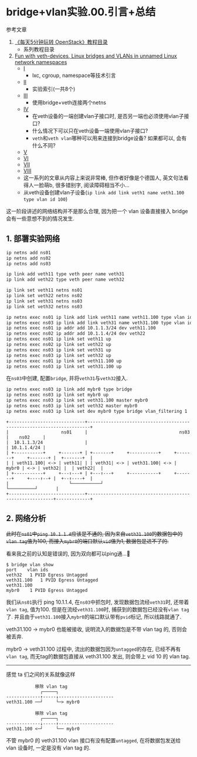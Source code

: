# bridge+vlan实验.00.引言+总结

参考文章

1. [《每天5分钟玩转 OpenStack》教程目录](https://www.jianshu.com/p/4c06dff6cea8)
    - 系列教程目录
2. [Fun with veth-devices, Linux bridges and VLANs in unnamed Linux network namespaces]()
    - [I](https://linux-blog.anracom.com/2017/10/30/fun-with-veth-devices-in-unnamed-linux-network-namespaces-i/)
        - lxc, cgroup, namespace等技术引言
    - [II](https://linux-blog.anracom.com/2017/11/12/fun-with-veth-devices-linux-bridges-and-vlans-in-unnamed-linux-network-namespaces-ii/)
        - 实验索引(一共8个)
    - [III](https://linux-blog.anracom.com/2017/11/14/fun-with-veth-devices-linux-bridges-and-vlans-in-unnamed-linux-network-namespaces-iii/)
        - 使用bridge+veth连接两个netns
    - [IV](https://linux-blog.anracom.com/2017/11/20/fun-with-veth-devices-linux-bridges-and-vlans-in-unnamed-linux-network-namespaces-iv/)
        - 在veth设备的一端创建vlan子接口时, 是否另一端也必须使用vlan子接口?
        - 什么情况下可以只在veth设备一端使用vlan子接口?
        - `veth`和`veth vlan`哪种可以用来连接到bridge设备? 如果都可以, 会有什么不同?
    - [V](https://linux-blog.anracom.com/2017/11/21/fun-with-veth-devices-linux-bridges-and-vlans-in-unnamed-linux-network-namespaces-v/)
    - [VI](https://linux-blog.anracom.com/2017/11/28/fun-with-veth-devices-linux-bridges-and-vlans-in-unnamed-linux-network-namespaces-vi/)
    - [VII](https://linux-blog.anracom.com/2017/12/30/fun-with-veth-devices-linux-bridges-and-vlans-in-unnamed-linux-network-namespaces-vii/)
    - [VIII](https://linux-blog.anracom.com/2018/01/05/fun-with-veth-devices-linux-bridges-and-vlans-in-unnamed-linux-network-namespaces-viii/)
    - 这一系列的文章从内容上来说非常棒, 但作者好像是个德国人, 英文句法看得人一脸萌b, 很多错别字, 阅读障碍相当不小...
    - 从veth设备创建vlan子设备(`ip link add link veth1 name veth1.100 type vlan id 100`)

这一阶段讲述的网络结构并不是那么合理, 因为把一个 vlan 设备直接接入 bridge 会有一些意想不到的情况发生.

## 1. 部署实验网络

```bash
ip netns add ns01
ip netns add ns02
ip netns add ns03

ip link add veth11 type veth peer name veth31
ip link add veth22 type veth peer name veth32

ip link set veth11 netns ns01
ip link set veth22 netns ns02
ip link set veth31 netns ns03
ip link set veth32 netns ns03

ip netns exec ns01 ip link add link veth11 name veth11.100 type vlan id 100
ip netns exec ns03 ip link add link veth31 name veth31.100 type vlan id 100
ip netns exec ns01 ip addr add 10.1.1.3/24 dev veth11.100
ip netns exec ns02 ip addr add 10.1.1.4/24 dev veth22
ip netns exec ns01 ip link set veth11 up
ip netns exec ns02 ip link set veth22 up
ip netns exec ns03 ip link set veth31 up
ip netns exec ns03 ip link set veth32 up
ip netns exec ns01 ip link set veth11.100 up
ip netns exec ns03 ip link set veth31.100 up
```

在`ns03`中创建, 配置`bridge`, 并将`veth31`与`veth32`接入.

```bash
ip netns exec ns03 ip link add mybr0 type bridge
ip netns exec ns03 ip link set mybr0 up
ip netns exec ns03 ip link set veth31.100 master mybr0
ip netns exec ns03 ip link set veth32 master mybr0
ip netns exec ns03 ip link set dev mybr0 type bridge vlan_filtering 1
```

```
+-----------------------------+-----------------------------------------------------------------------+
|                    ns01     |                                   ns03                  |    ns02     |
|  10.1.1.3/24                |                                                         | 10.1.1.4/24 |
| +-----------+     +-------+ | +-------+     +-----------+     +-------+     +-------+ |  +-------+  |
| | veth11.100| <-> | veth11| | | veth31| <-> | veth31.100| <-> | mybr0 | <-> | veth32| |  | veth22|  |
| +-----------+     +---↑---+ | +---↑---+     +-----------+     +-------+     +----↑--+ |  +--↑----+  |
|                       └───────────┘                                              └──────────┘       |
+-----------------------------+---------------------------------------------------------+-------------+
```

## 2. 网络分析

~~此时在`ns01`中`ping 10.1.1.4`应该是不通的, 因为来自`veth31.100`的数据包中的`vlan tag`值为100, 而接入`mybr0`的端口默认`vid`值为1, 数据包是进不了的.~~

看来我之前的认知是错误的, 因为双向都可以ping通...🤔

```log
$ bridge vlan show
port	vlan ids
veth32	 1 PVID Egress Untagged
veth31.100	 1 PVID Egress Untagged
veth31.100
mybr0	 1 PVID Egress Untagged
```

我们从`ns01`执行 ping 10.1.1.4, 在`ns03`中抓包时, 发现数据包流经`veth31`时, 还带着`vlan tag`, 值为100. 但是在流经`veth31.100`时, 捕获到的数据包已经没有`vlan tag`了. 并且由于`veth31.100`接入`mybr0`的端口默认带有`pvid`标记, 所以线路就通了.

veth31.100 -> mybr0 也能被接收, 说明流入的数据包是不带 vlan tag 的, 否则会被丢弃.

mybr0 -> veth31.100 过程中, 流出的数据包因为`untagged`的存在, 已经不再有`vlan tag`, 而无tag的数据包直接从 veth31.100 发出, 则会带上 vid 10 的 vlan tag.

------

感觉 ta 们之间的关系就像这样

```
           移除 vlan tag
             ┌─────┐
-------------↑-----↓---------------------
veth31.100 ──┘     └─> mybr0
```

```
           移除 vlan tag
             ┌─────┐
-------------↓-----↑---------------------
veth31.100 <─┘     └── mybr0
```

不管 mybr0 的 veth31.100 vlan 接口有没有配置`untagged`, 在将数据包发送给 vlan 设备时, 一定是没有 vlan tag 的.


